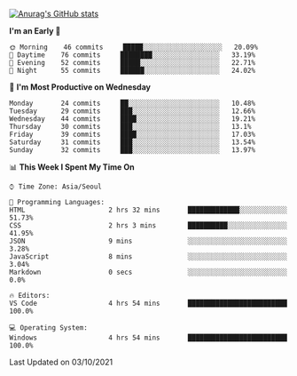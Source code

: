 
<!--
**BHyeonKim/BHyeonKim** is a ✨ _special_ ✨ repository because its `README.md` (this file) appears on your GitHub profile.

Here are some ideas to get you started:

- 🔭 I’m currently working on ...
- 🌱 I’m currently learning ...
- 👯 I’m looking to collaborate on ...
- 🤔 I’m looking for help with ...
- 💬 Ask me about ...
- 📫 How to reach me: ...
- 😄 Pronouns: ...
- ⚡ Fun fact: ...
-->
[![Anurag's GitHub stats](https://github-readme-stats.vercel.app/api?username=BHyeonKim&show_icons=true&theme=dark)
](https://github.com/anuraghazra/github-readme-stats)
<!--START_SECTION:waka-->
**I'm an Early 🐤** 

```text
🌞 Morning    46 commits     █████░░░░░░░░░░░░░░░░░░░░   20.09% 
🌆 Daytime    76 commits     ████████░░░░░░░░░░░░░░░░░   33.19% 
🌃 Evening    52 commits     █████░░░░░░░░░░░░░░░░░░░░   22.71% 
🌙 Night      55 commits     ██████░░░░░░░░░░░░░░░░░░░   24.02%

```
📅 **I'm Most Productive on Wednesday** 

```text
Monday       24 commits     ██░░░░░░░░░░░░░░░░░░░░░░░   10.48% 
Tuesday      29 commits     ███░░░░░░░░░░░░░░░░░░░░░░   12.66% 
Wednesday    44 commits     ████░░░░░░░░░░░░░░░░░░░░░   19.21% 
Thursday     30 commits     ███░░░░░░░░░░░░░░░░░░░░░░   13.1% 
Friday       39 commits     ████░░░░░░░░░░░░░░░░░░░░░   17.03% 
Saturday     31 commits     ███░░░░░░░░░░░░░░░░░░░░░░   13.54% 
Sunday       32 commits     ███░░░░░░░░░░░░░░░░░░░░░░   13.97%

```


📊 **This Week I Spent My Time On** 

```text
⌚︎ Time Zone: Asia/Seoul

💬 Programming Languages: 
HTML                     2 hrs 32 mins       █████████████░░░░░░░░░░░░   51.73% 
CSS                      2 hrs 3 mins        ██████████░░░░░░░░░░░░░░░   41.95% 
JSON                     9 mins              ░░░░░░░░░░░░░░░░░░░░░░░░░   3.28% 
JavaScript               8 mins              ░░░░░░░░░░░░░░░░░░░░░░░░░   3.04% 
Markdown                 0 secs              ░░░░░░░░░░░░░░░░░░░░░░░░░   0.0%

🔥 Editors: 
VS Code                  4 hrs 54 mins       █████████████████████████   100.0%

💻 Operating System: 
Windows                  4 hrs 54 mins       █████████████████████████   100.0%

```


 Last Updated on 03/10/2021
<!--END_SECTION:waka-->

